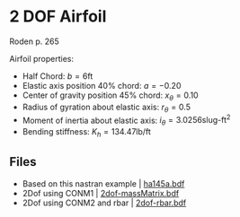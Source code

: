 # 2 DOF Airfoil

Roden p. 265

Airfoil properties:

- Half Chord: $b=6\text{ft}$
- Elastic axis position 40% chord: $a=-0.20$
- Center of gravity position 45% chord:  $x_{\theta}=0.10$
- Radius of gyration about elastic axis: $r_{\theta}=0.5$
- Moment of inertia  about elastic axis: $i_{\theta}=3.0256\text{slug-ft}^2$
- Bending stiffness: $K_{h}=134.47\text{lb/ft}$

## Files 

- Based on this nastran example  | [ha145a.bdf](ha145a.bdf)
- 2Dof using CONM1  | [2dof-massMatrix.bdf](2dof-massMatrix.bdf)
- 2Dof using CONM2 and rbar  | [2dof-rbar.bdf](2dof-rbar.bdf)

